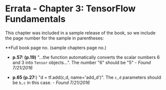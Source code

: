 # Errata - Chapter 3: TensorFlow Fundamentals

This chapter was included in a sample release of the book, so we include the page number for the sample in parentheses:

**Full book page no. (sample chapters page no.)

* **p.57: (p.19)** "...the function automatically converts the scalar numbers 6 and 3 into `Tensor` objects...". The number "6" should be "5" - _Found 7/21/2016_

* **p.65 (p.27:**) "d = tf.add(c,d, name='add_d')". The `c,d` parameters should be `b,c` in this case. - _Found 7/21/2016_
